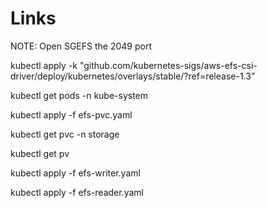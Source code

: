 # Links

NOTE: Open SGEFS the 2049 port

kubectl apply -k "github.com/kubernetes-sigs/aws-efs-csi-driver/deploy/kubernetes/overlays/stable/?ref=release-1.3"

kubectl get pods -n kube-system

kubectl apply -f efs-pvc.yaml

kubectl get pvc -n storage

kubectl get pv

kubectl apply -f efs-writer.yaml

kubectl apply -f efs-reader.yaml



